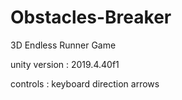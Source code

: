 # Obstacles-Breaker
3D Endless Runner Game

unity version : 2019.4.40f1

controls : keyboard direction arrows
